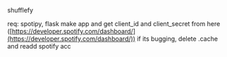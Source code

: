 shufflefy

req: spotipy, flask
make app and get client_id and client_secret from here ([https://developer.spotify.com/dashboard/](https://developer.spotify.com/dashboard/))
if its bugging, delete .cache and readd spotify acc